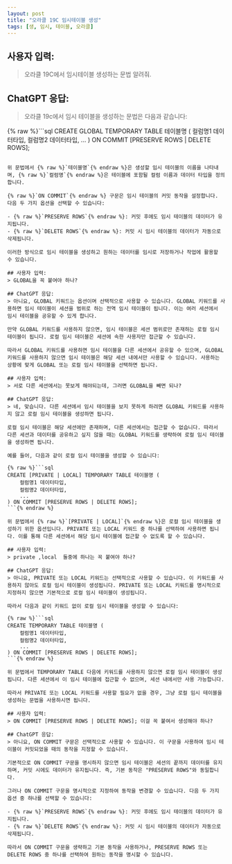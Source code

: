 ```yaml
---
layout: post
title: "오라클 19C 임시테이블 생성"
tags: [생, 임시, 테이블, 오라클]
---
```


## 사용자 입력:
> 오라클 19C에서 임시테이블 생성하는 문법 알려줘.

## ChatGPT 응답:
> 오라클 19c에서 임시 테이블을 생성하는 문법은 다음과 같습니다:

{% raw %}```sql
CREATE GLOBAL TEMPORARY TABLE 테이블명 (
    컬럼명1 데이터타입,
    컬럼명2 데이터타입,
    ...
) ON COMMIT [PRESERVE ROWS | DELETE ROWS];
```{% endraw %}

위 문법에서 {% raw %}`테이블명`{% endraw %}은 생성할 임시 테이블의 이름을 나타내며, {% raw %}`컬럼명`{% endraw %}은 테이블에 포함될 컬럼 이름과 데이터 타입을 정의합니다.

{% raw %}`ON COMMIT`{% endraw %} 구문은 임시 테이블의 커밋 동작을 설정합니다. 다음 두 가지 옵션을 선택할 수 있습니다:

- {% raw %}`PRESERVE ROWS`{% endraw %}: 커밋 후에도 임시 테이블의 데이터가 유지됩니다.
- {% raw %}`DELETE ROWS`{% endraw %}: 커밋 시 임시 테이블의 데이터가 자동으로 삭제됩니다.

이러한 방식으로 임시 테이블을 생성하고 원하는 데이터를 임시로 저장하거나 작업에 활용할 수 있습니다.

## 사용자 입력:
> GLOBAL을 꼭 붙여야 하나?

## ChatGPT 응답:
> 아니요, GLOBAL 키워드는 옵션이며 선택적으로 사용할 수 있습니다. GLOBAL 키워드를 사용하면 임시 테이블이 세션을 범위로 하는 전역 임시 테이블이 됩니다. 이는 여러 세션에서 임시 테이블을 공유할 수 있게 합니다.

만약 GLOBAL 키워드를 사용하지 않으면, 임시 테이블은 세션 범위로만 존재하는 로컬 임시 테이블이 됩니다. 로컬 임시 테이블은 세션에 속한 사용자만 접근할 수 있습니다.

따라서 GLOBAL 키워드를 사용하면 임시 테이블을 다른 세션에서 공유할 수 있으며, GLOBAL 키워드를 사용하지 않으면 임시 테이블은 해당 세션 내에서만 사용할 수 있습니다. 사용하는 상황에 맞게 GLOBAL 또는 로컬 임시 테이블을 선택하면 됩니다.

## 사용자 입력:
> 서로 다른 세션에서는 못보게 해야되는데, 그러면 GLOBAL을 빼면 되나?

## ChatGPT 응답:
> 네, 맞습니다. 다른 세션에서 임시 테이블을 보지 못하게 하려면 GLOBAL 키워드를 사용하지 않고 로컬 임시 테이블을 생성하면 됩니다. 

로컬 임시 테이블은 해당 세션에만 존재하며, 다른 세션에서는 접근할 수 없습니다. 따라서 다른 세션과 데이터를 공유하고 싶지 않을 때는 GLOBAL 키워드를 생략하여 로컬 임시 테이블을 생성하면 됩니다.

예를 들어, 다음과 같이 로컬 임시 테이블을 생성할 수 있습니다:

{% raw %}```sql
CREATE [PRIVATE | LOCAL] TEMPORARY TABLE 테이블명 (
    컬럼명1 데이터타입,
    컬럼명2 데이터타입,
    ...
) ON COMMIT [PRESERVE ROWS | DELETE ROWS];
```{% endraw %}

위 문법에서 {% raw %}`[PRIVATE | LOCAL]`{% endraw %}은 로컬 임시 테이블을 생성하기 위한 옵션입니다. PRIVATE 또는 LOCAL 키워드 중 하나를 선택하여 사용하면 됩니다. 이를 통해 다른 세션에서 해당 임시 테이블에 접근할 수 없도록 할 수 있습니다.

## 사용자 입력:
> private ,local  둘중에 하나는 꼭 붙여야 하나?

## ChatGPT 응답:
> 아니요, PRIVATE 또는 LOCAL 키워드는 선택적으로 사용할 수 있습니다. 이 키워드를 사용하지 않아도 로컬 임시 테이블이 생성됩니다. PRIVATE 또는 LOCAL 키워드를 명시적으로 지정하지 않으면 기본적으로 로컬 임시 테이블이 생성됩니다.

따라서 다음과 같이 키워드 없이 로컬 임시 테이블을 생성할 수 있습니다:

{% raw %}```sql
CREATE TEMPORARY TABLE 테이블명 (
    컬럼명1 데이터타입,
    컬럼명2 데이터타입,
    ...
) ON COMMIT [PRESERVE ROWS | DELETE ROWS];
```{% endraw %}

위 문법에서 TEMPORARY TABLE 다음에 키워드를 사용하지 않으면 로컬 임시 테이블이 생성됩니다. 다른 세션에서 이 임시 테이블에 접근할 수 없으며, 세션 내에서만 사용 가능합니다.

따라서 PRIVATE 또는 LOCAL 키워드를 사용할 필요가 없을 경우, 그냥 로컬 임시 테이블을 생성하는 문법을 사용하시면 됩니다.

## 사용자 입력:
> ON COMMIT [PRESERVE ROWS | DELETE ROWS]; 이걸 꼭 붙여서 생성해야 하나?

## ChatGPT 응답:
> 아니요, ON COMMIT 구문은 선택적으로 사용할 수 있습니다. 이 구문을 사용하여 임시 테이블이 커밋되었을 때의 동작을 지정할 수 있습니다.

기본적으로 ON COMMIT 구문을 명시하지 않으면 임시 테이블은 세션의 끝까지 데이터를 유지하며, 커밋 시에도 데이터가 유지됩니다. 즉, 기본 동작은 "PRESERVE ROWS"와 동일합니다.

그러나 ON COMMIT 구문을 명시적으로 지정하여 동작을 변경할 수 있습니다. 다음 두 가지 옵션 중 하나를 선택할 수 있습니다:

- {% raw %}`PRESERVE ROWS`{% endraw %}: 커밋 후에도 임시 테이블의 데이터가 유지됩니다.
- {% raw %}`DELETE ROWS`{% endraw %}: 커밋 시 임시 테이블의 데이터가 자동으로 삭제됩니다.

따라서 ON COMMIT 구문을 생략하고 기본 동작을 사용하거나, PRESERVE ROWS 또는 DELETE ROWS 중 하나를 선택하여 원하는 동작을 명시할 수 있습니다.

